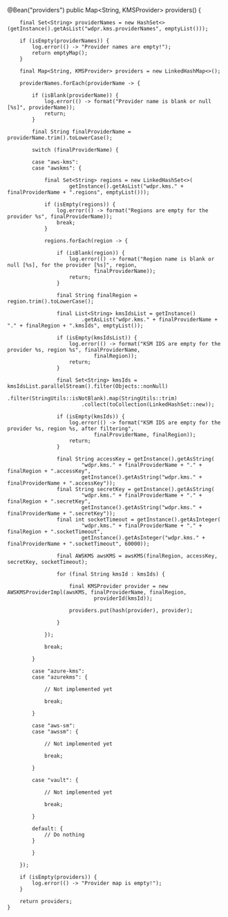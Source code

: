 @Bean("providers")
    public Map<String, KMSProvider> providers() {

        final Set<String> providerNames = new HashSet<>(getInstance().getAsList("wdpr.kms.providerNames", emptyList()));

        if (isEmpty(providerNames)) {
            log.error(() -> "Provider names are empty!");
            return emptyMap();
        }

        final Map<String, KMSProvider> providers = new LinkedHashMap<>();

        providerNames.forEach(providerName -> {

            if (isBlank(providerName)) {
                log.error(() -> format("Provider name is blank or null [%s]", providerName));
                return;
            }

            final String finalProviderName = providerName.trim().toLowerCase();

            switch (finalProviderName) {

            case "aws-kms":
            case "awskms": {

                final Set<String> regions = new LinkedHashSet<>(
                        getInstance().getAsList("wdpr.kms." + finalProviderName + ".regions", emptyList()));

                if (isEmpty(regions)) {
                    log.error(() -> format("Regions are empty for the provider %s", finalProviderName));
                    break;
                }

                regions.forEach(region -> {

                    if (isBlank(region)) {
                        log.error(() -> format("Region name is blank or null [%s], for the provider [%s]", region,
                                finalProviderName));
                        return;
                    }

                    final String finalRegion = region.trim().toLowerCase();

                    final List<String> kmsIdsList = getInstance()
                            .getAsList("wdpr.kms." + finalProviderName + "." + finalRegion + ".kmsIds", emptyList());

                    if (isEmpty(kmsIdsList)) {
                        log.error(() -> format("KSM IDS are empty for the provider %s, region %s", finalProviderName,
                                finalRegion));
                        return;
                    }

                    final Set<String> kmsIds = kmsIdsList.parallelStream().filter(Objects::nonNull)
                            .filter(StringUtils::isNotBlank).map(StringUtils::trim)
                            .collect(toCollection(LinkedHashSet::new));

                    if (isEmpty(kmsIds)) {
                        log.error(() -> format("KSM IDS are empty for the provider %s, region %s, after filtering",
                                finalProviderName, finalRegion));
                        return;
                    }

                    final String accessKey = getInstance().getAsString(
                            "wdpr.kms." + finalProviderName + "." + finalRegion + ".accessKey",
                            getInstance().getAsString("wdpr.kms." + finalProviderName + ".accessKey"));
                    final String secretKey = getInstance().getAsString(
                            "wdpr.kms." + finalProviderName + "." + finalRegion + ".secretKey",
                            getInstance().getAsString("wdpr.kms." + finalProviderName + ".secretKey"));
                    final int socketTimeout = getInstance().getAsInteger(
                            "wdpr.kms." + finalProviderName + "." + finalRegion + ".socketTimeout",
                            getInstance().getAsInteger("wdpr.kms." + finalProviderName + ".socketTimeout", 60000));

                    final AWSKMS awsKMS = awsKMS(finalRegion, accessKey, secretKey, socketTimeout);

                    for (final String kmsId : kmsIds) {

                        final KMSProvider provider = new AWSKMSProviderImpl(awsKMS, finalProviderName, finalRegion,
                                providerId(kmsId));

                        providers.put(hash(provider), provider);

                    }

                });

                break;

            }

            case "azure-kms":
            case "azurekms": {

                // Not implemented yet

                break;

            }

            case "aws-sm":
            case "awssm": {

                // Not implemented yet

                break;

            }

            case "vault": {

                // Not implemented yet

                break;

            }

            default: {
                // Do nothing
            }

            }

        });

        if (isEmpty(providers)) {
            log.error(() -> "Provider map is empty!");
        }

        return providers;
    }
